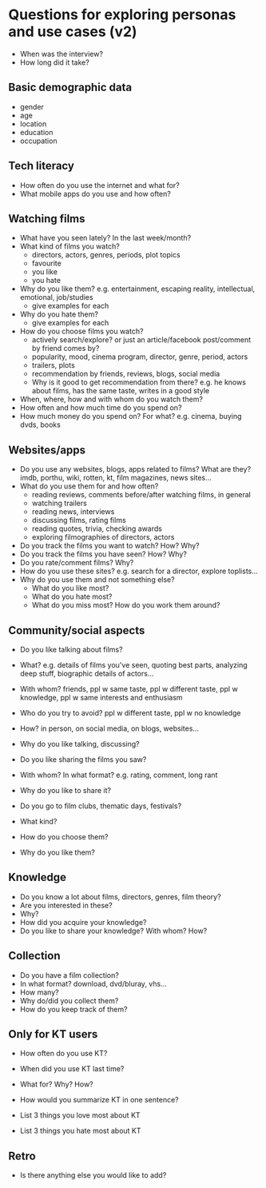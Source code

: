 # Questions for exploring personas and use cases (v2)

- When was the interview?
- How long did it take?


## Basic demographic data

- gender
- age
- location
- education
- occupation


## Tech literacy

- How often do you use the internet and what for?
- What mobile apps do you use and how often?


## Watching films

- What have you seen lately? In the last week/month?
- What kind of films you watch?
    - directors, actors, genres, periods, plot topics
    - favourite
    - you like
    - you hate
- Why do you like them? e.g. entertainment, escaping reality, intellectual, emotional, job/studies
    - give examples for each
- Why do you hate them?
    - give examples for each
- How do you choose films you watch?
    - actively search/explore? or just an article/facebook post/comment by friend comes by?
    - popularity, mood, cinema program, director, genre, period, actors
    - trailers, plots
    - recommendation by friends, reviews, blogs, social media
    - Why is it good to get recommendation from there? e.g. he knows about films, has the same taste, writes in a good style
- When, where, how and with whom do you watch them?
- How often and how much time do you spend on?
- How much money do you spend on? For what? e.g. cinema, buying dvds, books


## Websites/apps

- Do you use any websites, blogs, apps related to films? What are they? imdb, porthu, wiki, rotten, kt, film magazines, news sites...
- What do you use them for and how often?
    - reading reviews, comments before/after watching films, in general
    - watching trailers
    - reading news, interviews
    - discussing films, rating films
    - reading quotes, trivia, checking awards
    - exploring filmographies of directors, actors
- Do you track the films you want to watch? How? Why?
- Do you track the films you have seen? How? Why?
- Do you rate/comment films? Why?
- How do you use these sites? e.g. search for a director, explore toplists...
- Why do you use them and not something else?
    - What do you like most?
    - What do you hate most?
    - What do you miss most? How do you work them around?


## Community/social aspects

- Do you like talking about films?
- What? e.g. details of films you've seen, quoting best parts, analyzing deep stuff, biographic details of actors...
- With whom? friends, ppl w same taste, ppl w different taste, ppl w knowledge, ppl w same interests and enthusiasm
- Who do you try to avoid? ppl w different taste, ppl w no knowledge
- How? in person, on social media, on blogs, websites...
- Why do you like talking, discussing?

- Do you like sharing the films you saw?
- With whom? In what format? e.g. rating, comment, long rant
- Why do you like to share it?

- Do you go to film clubs, thematic days, festivals?
- What kind?
- How do you choose them?
- Why do you like them?


## Knowledge

- Do you know a lot about films, directors, genres, film theory?
- Are you interested in these?
- Why?
- How did you acquire your knowledge?
- Do you like to share your knowledge? With whom? How?


## Collection

- Do you have a film collection?
- In what format? download, dvd/bluray, vhs...
- How many?
- Why do/did you collect them?
- How do you keep track of them?


## Only for KT users

- How often do you use KT?
- When did you use KT last time?
- What for? Why? How?

- How would you summarize KT in one sentence?
- List 3 things you love most about KT
- List 3 things you hate most about KT


## Retro

- Is there anything else you would like to add?
